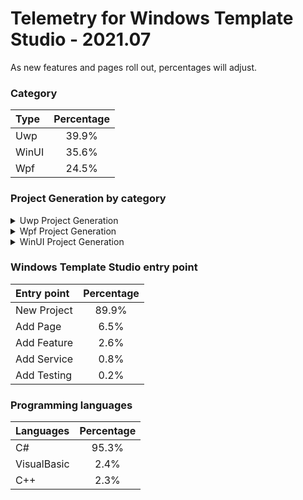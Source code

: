 # Telemetry for Windows Template Studio - 2021.07

As new features and pages roll out, percentages  will adjust.

### Category

|Type|Percentage|
|:---|:---:|
|Uwp|39.9%|
|WinUI|35.6%|
|Wpf|24.5%|

### Project Generation by category

<details>
<summary>Uwp Project Generation</summary>

### Project Type

|Project|Percentage|
|:---|:---:|
|Navigation View|69.1%|
|Blank|13.9%|
|Horizontal Navigation View|9.8%|
|MenuBar|7.2%|

### Framework

|Framework Type|Percentage|
|:---|:---:|
|MVVMToolkit|64.5%|
|CodeBehind|20.2%|
|Prism|10.1%|
|Caliburn.Micro|3.8%|
|MVVM Light|0.9%|
|MVVM Basic|0.5%|

### Pages

|Pages|Percentage|
|:---|:---:|
|Blank|33.6%|
|Settings|12.6%|
|ListDetails|7.1%|
|DataGrid|7%|
|Content Grid|5.6%|
|Web View|4.8%|
|TreeView|3.6%|
|TabView|3.2%|
|Chart|3.1%|
|Two Pane View|2.8%|
|Tabbed / Pivot|2.7%|
|Telerik Data Grid|2.3%|
|MediaPlayer|2.1%|
|Map|2.1%|
|ImageGallery|2%|
|Camera|1.5%|
|Ink Draw|1.2%|
|Ink Draw Picture|1.2%|
|Ink Smart Canvas|1.1%|
|ListDetail|0.1%|
|Master/Detail|0.1%|

### Features

|Features|Percentage|
|:---|:---:|
|Settings Storage|25%|
|Theme Selection|23.5%|
|App Config|9%|
|Toast Notifications|5.4%|
|Multiple views|5.2%|
|Background Task|3.5%|
|Drag & Drop|3%|
|First Run Prompt|2.9%|
|Deep Linking|2.8%|
|Suspend and Resume|2.5%|
|What's New Prompt|2.5%|
|Live Tile|1.8%|
|Command Line Launch|1.8%|
|Multi-Instance|1.7%|
|User Activity|1.7%|
|VS App Center Analytics|1.6%|
|Share Source|1.6%|
|Web to App link|1.2%|
|Share Target|1%|
|Multi-Instance Advanced|0.6%|
|Dev Center Notifications|0.6%|
|Feedback Hub Link|0.5%|
|3D App Launcher|0.5%|
|Azure Notifications|0.3%|

### Services

|Services|Percentage|
|:---|:---:|
|Sample Data|49.3%|
|SQL Server Data|11.8%|
|HTTP Data Service|11.3%|
|XAML Styler Config|9.4%|
|Forced Login|6.2%|
|Optional Login|6%|
|Web API|4.9%|
|Secured Web API|1.1%|

### Testing

|Testing|Percentage|
|:---|:---:|
|Test App with xUnit|34.5%|
|Test App with MSTest|25.5%|
|Test Core library with xUnit|21.9%|
|Win App Driver|7%|
|Test Core library with MSTest|6.7%|
|Test Core library with NUnit|4.3%|


</details>

<details>
<summary>Wpf Project Generation</summary>

### Project Type

|Project|Percentage|
|:---|:---:|
|Navigation View|58.8%|
|Blank|14.8%|
|MenuBar|14.7%|
|Ribbon|11.7%|

### Framework

|Framework Type|Percentage|
|:---|:---:|
|MVVMToolkit|68.1%|
|Prism|14.8%|
|CodeBehind|14.1%|
|MVVM Light|2.1%|
|MVVM Basic|0.9%|

### Pages

|Pages|Percentage|
|:---|:---:|

|Blank|37.7%|
|Settings|17.6%|
|ListDetails|13.3%|
|Data Grid|12.1%|
|Content Grid|9.7%|
|Web View|6.3%|
|XAML Island|3%|
|MasterDetail|0.2%|
|Master Detail|0%|

### Features

|Features|Percentage|
|:---|:---:|
|Persist And Restore|18.2%|
|Theme Selection|17.1%|
|System Service|15.8%|
|Application Info Service|15.2%|
|Sample Data|13.4%|
|Multiple views|8.8%|
|Toast Notifications|5.8%|
|MSIX Packaging|3.3%|
|XAML Island UWP App|2.5%|

### Services

|Services|Percentage|
|:---|:---:|
|Optional Login|52.3%|
|Forced Login|47.7%|

### Testing

|Testing|Percentage|
|:---|:---:|
|Test App with MSTest|31%|
|Test App with xUnit|23%|
|Test App with NUnit|13%|
|Test Core library with xUnit|11.9%|
|Win App Driver|7.3%|
|Test Core library with NUnit|6.9%|
|Test Core library with MSTest|6.9%|

</details>

<details>
<summary>WinUI Project Generation</summary>

### App Model

|App Model|Percentage|
|:---|:---:|
|Desktop|100%|

### Project Type
  
|Project|Percentage|
|:---|:---:|
|Navigation View|50%|
|Blank|22.2%|
|MenuBar|16.8%|
|BlankAdvanced|11.1%|
                                    
### Framework

|Framework Type|Percentage|
|:---|:---:|
|MVVMToolkit|77.8%|
|None|22.2%|

### Pages

|Pages|Percentage|
|:---|:---:|
|Blank|37.5%|
|Settings|18.1%|
|ListDetails|14.5%|
|DataGrid|11.6%|
|Content Grid|10.3%|
|WebView|8%|

### Features

|Features|Percentage|
|:---|:---:|
|MSIX Packaging|38%|
|Settings Storage|22.7%|
|Theme Selection|21.8%|
|Sample Data|17.5%|

</details>

### Windows Template Studio entry point

|Entry point|Percentage|
|:---|:---:|
|New Project|89.9%|
|Add Page|6.5%|
|Add Feature|2.6%|
|Add Service|0.8%|
|Add Testing|0.2%|

### Programming languages

|Languages|Percentage|
|:---|:---:|
|C#|95.3%|
|VisualBasic|2.4%|
|C++|2.3%|